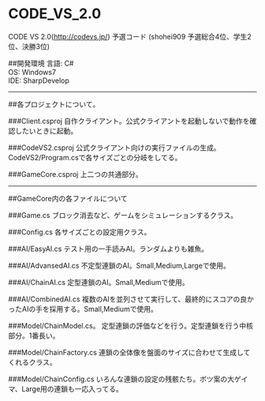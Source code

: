 CODE_VS_2.0
===========

CODE VS 2.0(http://codevs.jp/)
予選コード (shohei909 予選総合4位、学生2位、決勝3位)

##開発環境
言語:   C#  
OS:     Windows7  
IDE:    SharpDevelop  

-------------

##各プロジェクトについて。

###Client.csproj
自作クライアント。公式クライアントを起動しないで動作を確認したいときに起動。

###CodeVS2.csproj
公式クライアント向けの実行ファイルの生成。
CodeVS2/Program.csで各サイズごとの分岐をしてる。

###GameCore.csproj
上二つの共通部分。

-------------

##GameCore内の各ファイルについて

###Game.cs
ブロック消去など、ゲームをシミュレーションするクラス。

###Config.cs
各サイズごとの設定用クラス。



###AI/EasyAI.cs
テスト用の一手読みAI。ランダムよりも雑魚。

###AI/AdvansedAI.cs
不定型連鎖のAI。Small,Medium,Largeで使用。

###AI/ChainAI.cs
定型連鎖のAI。Small,Mediumで使用。

###AI/CombinedAI.cs
複数のAIを並列させて実行して、最終的にスコアの良かったAIの手を採用する。Small,Mediumで使用。



###Model/ChainModel.cs。
定型連鎖の評価などを行う。定型連鎖を行う中核部分。1番長い。

###Model/ChainFactory.cs
連鎖の全体像を盤面のサイズに合わせて生成してくれるクラス。

###Model/ChainConfig.cs
いろんな連鎖の設定の残骸たち。ボツ案の大ゲイマ、Large用の連鎖も一応入ってる。
